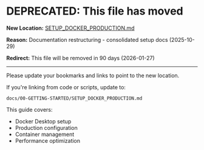 # DEPRECATED: This file has moved

**New Location:** [SETUP_DOCKER_PRODUCTION.md](docs/00-GETTING-STARTED/SETUP_DOCKER_PRODUCTION.md)

**Reason:** Documentation restructuring - consolidated setup docs (2025-10-29)

**Redirect:** This file will be removed in 90 days (2026-01-27)

---

Please update your bookmarks and links to point to the new location.

If you're linking from code or scripts, update to:
```
docs/00-GETTING-STARTED/SETUP_DOCKER_PRODUCTION.md
```

This guide covers:
- Docker Desktop setup
- Production configuration
- Container management
- Performance optimization

